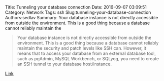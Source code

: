 Title: Tunneling your database connection
Date: 2016-09-07 03:09:51
Category: Network
Tags: ssh
Slug:tunneling-your-database-connection
Authors:sedlav
Summary: Your database instance is not directly accessible from outside the environment. This is a good thing because a database cannot reliably maintain the

> Your database instance is not directly accessible from outside the environment. This is a good thing because a database cannot reliably maintain the security and patch levels like SSH can. However, it means that to access your database from an external database tool, such as pgAdmin, MySQL Workbench, or SQLyog, you need to create an SSH tunnel to your database host/instance.

[Link](https://support.cloud.engineyard.com/hc/en-us/articles/205408088-Access-Your-Database-Remotely-Through-an-SSH-Tunnel)
